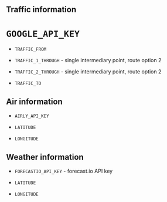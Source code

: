 

## Traffic information

# `GOOGLE_API_KEY`

* `TRAFFIC_FROM`

* `TRAFFIC_1_THROUGH` - single intermediary point, route option 2 

* `TRAFFIC_2_THROUGH` - single intermediary point, route option 2

* `TRAFFIC_TO`

## Air information

* `AIRLY_API_KEY`

* `LATITUDE`

* `LONGITUDE`

## Weather information

* `FORECASTIO_API_KEY` - forecast.io API key

* `LATITUDE`

* `LONGITUDE`


